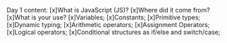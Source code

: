 Day 1 content:
[x]What is JavaScript (JS)?
[x]Where did it come from?
[x]What is your use?
[x]Variables;
[x]Constants;
[x]Primitive types;
[x]Dynamic typing;
[x]Arithmetic operators;
[x]Assignment Operators;
[x]Logical operators;
[x]Conditional structures as if/else and switch/case;
